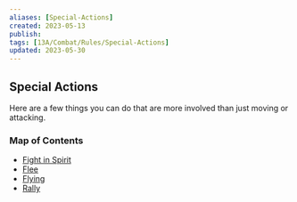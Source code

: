 ```yaml
---
aliases: [Special-Actions]
created: 2023-05-13
publish: 
tags: [13A/Combat/Rules/Special-Actions]
updated: 2023-05-30
---
```


## Special Actions

Here are a few things you can do that are more involved than just moving or attacking.

### Map of Contents

- [Fight in Spirit](Compendium/13A/Combat-Rules/Special-Actions/Fight-in-Spirit.md)
- [Flee](Compendium/13A/Combat-Rules/Special-Actions/Flee.md)
- [Flying](Compendium/13A/Combat-Rules/Special-Actions/Flying.md)
- [Rally](Compendium/13A/Combat-Rules/Special-Actions/Rally.md)
